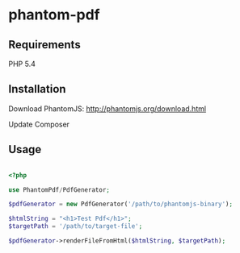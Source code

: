 # phantom-pdf

## Requirements

PHP 5.4

## Installation

Download PhantomJS: http://phantomjs.org/download.html

Update Composer

## Usage

```php

<?php

use PhantomPdf/PdfGenerator;

$pdfGenerator = new PdfGenerator('/path/to/phantomjs-binary');

$htmlString = "<h1>Test Pdf</h1>";
$targetPath = '/path/to/target-file';

$pdfGenerator->renderFileFromHtml($htmlString, $targetPath);



```
